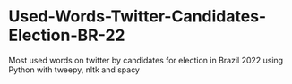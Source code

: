 # Used-Words-Twitter-Candidates-Election-BR-22
Most used words on twitter by candidates for election  in Brazil 2022 using Python with tweepy, nltk and spacy
